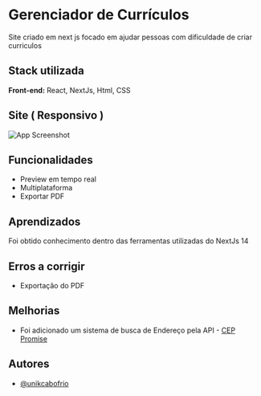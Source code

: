 
# Gerenciador de Currículos

Site criado em next js focado em ajudar pessoas com dificuldade de criar curriculos




## Stack utilizada

**Front-end:** React, NextJs, Html, CSS



<!-- ## Variáveis de Ambiente

Para rodar esse projeto, você vai precisar adicionar as seguintes variáveis de ambiente no seu .env

`API_KEY`

`ANOTHER_API_KEY` -->


## Site ( Responsivo )

![App Screenshot](https://via.placeholder.com/468x300?text=App+Screenshot+Here)


## Funcionalidades

- Preview em tempo real
- Multiplataforma
- Exportar PDF


## Aprendizados

Foi obtido conhecimento dentro das ferramentas utilizadas do NextJs 14

## Erros a corrigir

- Exportação do PDF

## Melhorias

- Foi adicionado um sistema de busca de Endereço pela API - [CEP Promise](https://github.com/BrasilAPI/cep-promise)

## Autores

- [@unikcabofrio](https://github.com/unikcabofrio)

